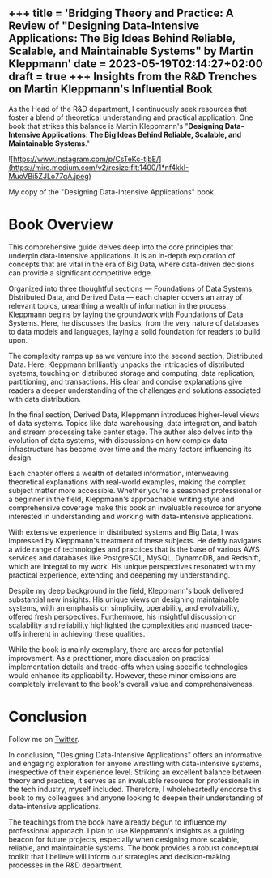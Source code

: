 +++
title = 'Bridging Theory and Practice: A Review of "Designing Data-Intensive Applications: The Big Ideas Behind Reliable, Scalable, and Maintainable Systems" by Martin Kleppmann'
date = 2023-05-19T02:14:27+02:00
draft = true
+++
Insights from the R&D Trenches on Martin Kleppmann's Influential Book
---------------------------------------------------------------------

As the Head of the R&D department, I continuously seek resources that foster a blend of theoretical understanding and practical application. One book that strikes this balance is Martin Kleppmann's "**Designing Data-Intensive Applications: The Big Ideas Behind Reliable, Scalable, and Maintainable Systems**."

![https://www.instagram.com/p/CsTeKc-tjbE/](https://miro.medium.com/v2/resize:fit:1400/1*nf4kkI-MuoVBi5ZJLo77qA.jpeg)

My copy of the "Designing Data-Intensive Applications" book

Book Overview
=============

This comprehensive guide delves deep into the core principles that underpin data-intensive applications. It is an in-depth exploration of concepts that are vital in the era of Big Data, where data-driven decisions can provide a significant competitive edge.

Organized into three thoughtful sections — Foundations of Data Systems, Distributed Data, and Derived Data — each chapter covers an array of relevant topics, unearthing a wealth of information in the process. Kleppmann begins by laying the groundwork with Foundations of Data Systems. Here, he discusses the basics, from the very nature of databases to data models and languages, laying a solid foundation for readers to build upon.

The complexity ramps up as we venture into the second section, Distributed Data. Here, Kleppmann brilliantly unpacks the intricacies of distributed systems, touching on distributed storage and computing, data replication, partitioning, and transactions. His clear and concise explanations give readers a deeper understanding of the challenges and solutions associated with data distribution.

In the final section, Derived Data, Kleppmann introduces higher-level views of data systems. Topics like data warehousing, data integration, and batch and stream processing take center stage. The author also delves into the evolution of data systems, with discussions on how complex data infrastructure has become over time and the many factors influencing its design.

Each chapter offers a wealth of detailed information, interweaving theoretical explanations with real-world examples, making the complex subject matter more accessible. Whether you're a seasoned professional or a beginner in the field, Kleppmann's approachable writing style and comprehensive coverage make this book an invaluable resource for anyone interested in understanding and working with data-intensive applications.


With extensive experience in distributed systems and Big Data, I was impressed by Kleppmann's treatment of these subjects. He deftly navigates a wide range of technologies and practices that is the base of various AWS services and databases like PostgreSQL, MySQL, DynamoDB, and Redshift, which are integral to my work. His unique perspectives resonated with my practical experience, extending and deepening my understanding.

Despite my deep background in the field, Kleppmann's book delivered substantial new insights. His unique views on designing maintainable systems, with an emphasis on simplicity, operability, and evolvability, offered fresh perspectives. Furthermore, his insightful discussion on scalability and reliability highlighted the complexities and nuanced trade-offs inherent in achieving these qualities.

While the book is mainly exemplary, there are areas for potential improvement. As a practitioner, more discussion on practical implementation details and trade-offs when using specific technologies would enhance its applicability. However, these minor omissions are completely irrelevant to the book's overall value and comprehensiveness.

Conclusion
==========

Follow me on [Twitter](https://twitter.com/ostefanovskyi).

In conclusion, "Designing Data-Intensive Applications" offers an informative and engaging exploration for anyone wrestling with data-intensive systems, irrespective of their experience level. Striking an excellent balance between theory and practice, it serves as an invaluable resource for professionals in the tech industry, myself included. Therefore, I wholeheartedly endorse this book to my colleagues and anyone looking to deepen their understanding of data-intensive applications.

The teachings from the book have already begun to influence my professional approach. I plan to use Kleppmann's insights as a guiding beacon for future projects, especially when designing more scalable, reliable, and maintainable systems. The book provides a robust conceptual toolkit that I believe will inform our strategies and decision-making processes in the R&D department.